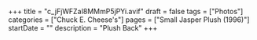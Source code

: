 +++
title = "c_jFjWFZaI8MMmP5jPYi.avif"
draft = false
tags = ["Photos"]
categories = ["Chuck E. Cheese's"]
pages = ["Small Jasper Plush (1996)"]
startDate = ""
description = "Plush Back"
+++
